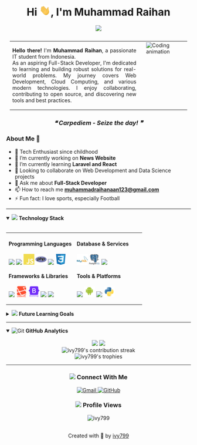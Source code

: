 <h1 align="center">Hi <img src="https://raw.githubusercontent.com/ABSphreak/ABSphreak/master/gifs/Hi.gif" width="30px">, I'm Muhammad Raihan</h1>
<p align="center">
  <a href="https://github.com/Ratheshan03/readme-typing-svg"><img src="https://readme-typing-svg.herokuapp.com?lines=IT+Student+from+Indonesia;Full+Stack+Developer;Cloud%20|%20Web%20Enthusiast;Always+Learning&center=true&width=500&height=50"></a>
</p>

<table width="100%" style="border: none; padding: 10px">
  <tr>
    <td style="vertical-align: top; padding-right: 20px; max-width: 500px;">
      <p align="justify">
        <b>Hello there!</b> I'm <b>Muhammad Raihan</b>, a passionate IT student from Indonesia.<br>
        As an aspiring Full-Stack Developer, I'm dedicated to learning and building robust solutions for real-world problems. My journey covers Web Development, Cloud Computing, and various modern technologies. I enjoy collaborating, contributing to open source, and discovering new tools and best practices.
      </p>
    </td>
    <td style="vertical-align: top;">
      <img src="[https://i.makeagif.com/media/8-18-2023/tuSsml.gif](https://i.giphy.com/ispEc1253326c.webp)" width="300" alt="Coding animation">
    </td>
  </tr>
</table>

<h3 align="center" style="margin-top: 15px;">
  <b><i> ❝ Carpediem - Seize the day! ❞</i></b>
</h3>

<h3>About Me 🧑</h3>

- 🧞 Tech Enthusiast since childhood
- 🔭 I’m currently working on **News Website**
- 🌱 I’m currently learning **Laravel and React**
- 👯 Looking to collaborate on Web Development and Data Science projects
- 💬 Ask me about **Full-Stack Developer**
- 📫 How to reach me **muhammadraihanaan123@gmail.com**
- ⚡ Fun fact: I love sports, especially Football

---

<details open>
<summary>
  <img src="https://media2.giphy.com/media/QssGEmpkyEOhBCb7e1/giphy.gif?cid=ecf05e47a0n3gi1bfqntqmob8g9aid1oyj2wr3ds3mg700bl&rid=giphy.gif" width="25"> <b>Technology Stack</b>
</summary>
<br>

<table>
  <tr>
    <td valign="top" width="50%">
      <h4>Programming Languages</h4>
      <p>
        <code><a href="https://www.python.org/" target="_blank"><img height="30" src="https://www.vectorlogo.zone/logos/python/python-icon.svg"></a></code>
        <code><a href="https://www.oracle.com/java/" target="_blank"><img height="30" src="https://www.vectorlogo.zone/logos/java/java-icon.svg"></a></code>
        <code><a href="https://www.javascript.com/" target="_blank"><img height="30" src="https://raw.githubusercontent.com/devicons/devicon/master/icons/javascript/javascript-plain.svg"></a></code>
        <code><a href="https://www.php.net/" target="_blank"><img height="30" src="https://raw.githubusercontent.com/devicons/devicon/master/icons/php/php-original.svg"></a></code>
        <code><a href="https://www.w3schools.com/html/" target="_blank"><img height="30" src="https://www.vectorlogo.zone/logos/w3_html5/w3_html5-icon.svg"></a></code>
        <code><a href="https://www.w3schools.com/css/" target="_blank"><img height="30" src="https://raw.githubusercontent.com/devicons/devicon/master/icons/css3/css3-original.svg"></a></code>
      </p>
      <h4>Frameworks & Libraries</h4>
      <p>
        <code><a href="https://reactjs.org/" target="_blank"><img height="30" src="https://www.vectorlogo.zone/logos/reactjs/reactjs-icon.svg"></a></code>
        <code><a href="https://laravel.com/" target="_blank"><img height="30" src="https://raw.githubusercontent.com/devicons/devicon/master/icons/laravel/laravel-plain-wordmark.svg"></a></code>
        <code><a href="https://getbootstrap.com/" target="_blank"><img height="30" src="https://raw.githubusercontent.com/devicons/devicon/master/icons/bootstrap/bootstrap-plain-wordmark.svg"></a></code>
        <code><a href="https://nodejs.org/en/" target="_blank"><img height="30" src="https://www.vectorlogo.zone/logos/nodejs/nodejs-icon.svg"></a></code>
        <code><a href="https://tailwindcss.com/" target="_blank"><img height="30" src="https://www.vectorlogo.zone/logos/tailwindcss/tailwindcss-icon.svg"></a></code>
      </p>
    </td>
    <td valign="top" width="50%">
      <h4>Database & Services</h4>
      <p>
        <code><a href="https://www.mysql.com/" target="_blank"><img height="30" src="https://raw.githubusercontent.com/devicons/devicon/master/icons/mysql/mysql-original-wordmark.svg"></a></code>
        <code><a href="https://www.postgresql.org/" target="_blank"><img height="30" src="https://raw.githubusercontent.com/devicons/devicon/master/icons/postgresql/postgresql-original-wordmark.svg"></a></code>
        <code><a href="https://cloud.google.com/" target="_blank"><img height="30" src="https://www.vectorlogo.zone/logos/google_cloud/google_cloud-icon.svg"></a></code>
      </p>
      <h4>Tools & Platforms</h4>
      <p>
        <code><a href="https://git-scm.com/" target="_blank"><img height="30" src="https://www.vectorlogo.zone/logos/git-scm/git-scm-icon.svg"></a></code>
        <code><a href="https://developer.android.com/" target="_blank"><img height="30" src="https://raw.githubusercontent.com/devicons/devicon/master/icons/android/android-original-wordmark.svg"></a></code>
        <code><a href="https://www.figma.com/" target="_blank"><img height="30" src="https://www.vectorlogo.zone/logos/figma/figma-icon.svg"></a></code>
        <code><a href="https://www.python.org/" target="_blank"><img height="30" src="https://raw.githubusercontent.com/devicons/devicon/master/icons/python/python-original.svg"></a></code>
      </p>
    </td>
  </tr>
</table>

</details>

<details>
<summary>
  <img src="https://media.giphy.com/media/v1.Y2lkPTc5MGI3NjExNDVlOTAxNzZjZWM1YzM0MThmNjI0ZWY1NzBhYjcwM2MxZTFhMzNhMSZlcD12MV9pbnRlcm5hbF9naWZzX2dpZklkJmN0PWc/i4jKn7itdV2Tvjzj6Y/giphy.gif" width="25"> <b>Future Learning Goals</b>
</summary>
<br>

<table>
  <tr>
    <td valign="top" width="50%">
      <h4>Mobile Development</h4>
      <p>
        <code><a href="https://flutter.dev/" target="_blank"><img height="30" src="https://www.vectorlogo.zone/logos/flutterio/flutterio-icon.svg"></a></code>
      </p>
      <h4>Cloud & DevOps</h4>
      <p>
        <code><a href="https://cloud.google.com/" target="_blank"><img height="30" src="https://www.vectorlogo.zone/logos/google_cloud/google_cloud-icon.svg"></a></code>
        <code><a href="https://aws.amazon.com/" target="_blank"><img height="30" src="https://www.vectorlogo.zone/logos/amazon_aws/amazon_aws-icon.svg"></a></code>
      </p>
    </td>
    <td valign="top" width="50%">
      <h4>Data Science & Machine Learning</h4>
      <p>
        <code><a href="https://opencv.org/" target="_blank"><img height="30" src="https://www.vectorlogo.zone/logos/opencv/opencv-icon.svg"></a></code>
        <code><a href="https://analytics.google.com/" target="_blank"><img height="30" src="https://www.vectorlogo.zone/logos/google_analytics/google_analytics-icon.svg"></a></code>
      </p>
    </td>
  </tr>
</table>
</details>

---

<details open>
<summary>
 <img src="https://media.giphy.com/media/W5eoZHPpUx9sapR0eu/giphy.gif" width="30px" alt="Git"/>&nbsp;<b>GitHub Analytics</b>
</summary>
<br>

<div align="center">
  <img height="180em" src="https://github-readme-stats.vercel.app/api?username=ivy799&show_icons=true&hide_border=true&title_color=94b4a4&icon_color=FFFFFF&text_color=FFFFFF&bg_color=000000&count_private=true&include_all_commits=true"/>
  <img height="180em" src="https://github-readme-stats.vercel.app/api/top-langs/?username=ivy799&text_color=FFFFFF&bg_color=000000&title_color=94b4a4&langs_count=8&layout=compact&hide_border=true"/>
</div>

<div align="center">
  <img width="70%" src="https://github-readme-streak-stats.herokuapp.com/?user=ivy799&theme=black-ice&hide_border=true&stroke=0000&background=000000&ring=94b4a4&fire=94b4a4&currStreakLabel=94b4a4" alt="ivy799's contribution streak" />
</div>

<div align="center">
  <img src="https://github-profile-trophy.vercel.app/?username=ivy799&theme=darkhub&no-frame=true&no-bg=true&margin-w=15&margin-h=15&column=6&row=1" alt="ivy799's trophies" />
</div>
</details>

---

<!-- FOOTER WITH ANIMATED EMOJIS -->

<div align="center">
  <h3> <img src="https://media.giphy.com/media/v1.Y2lkPTc5MGI3NjExODhhNTY0MmQwMDNmNDQ0MWYwNGYwODI3ZDNkODU1MGM5OWFkYTQxYSZlcD12MV9pbnRlcm5hbF9naWZzX2dpZklkJmN0PWc/jnhXd7KT8UTk5WIgiV/giphy.gif" width="30px"> Connect With Me </h3>
</div>

<div align="center">
  <a href="mailto:muhammadraihanaan123@gmail.com" target="_blank">
    <img src="https://img.shields.io/badge/Gmail-D14836?style=for-the-badge&logo=gmail&logoColor=white" alt="Gmail" />
  </a>
  <a href="https://github.com/ivy799" target="_blank">
    <img src="https://img.shields.io/badge/GitHub-100000?style=for-the-badge&logo=github&logoColor=white" alt="GitHub" />
  </a>
</div>

<div align="center">
  <h3> <img src="https://media.giphy.com/media/v1.Y2lkPTc5MGI3NjExa2lzemg5b2Vhd21xbXdjMGF2aXhkd2NieDQ3emQyYXIycHJncDlrayZlcD12MV9pbnRlcm5hbF9naWZzX2dpZklkJmN0PWc/VgCDAzcKvsR6OM0uWg/giphy.gif" width="30"> Profile Views</h3>
  <img src="https://komarev.com/ghpvc/?username=ivy799&label=Profile%20views&color=0e75b6&style=for-the-badge" alt="ivy799" />
</div>

<br>
<div align="center">
  <p>Created with 🖤 by <a href="https://github.com/ivy799">ivy799</a></p>
</div>
